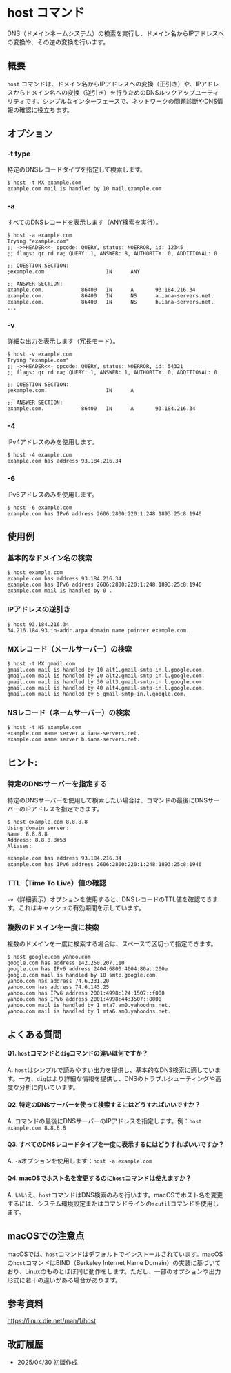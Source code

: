 # host コマンド

DNS（ドメインネームシステム）の検索を実行し、ドメイン名からIPアドレスへの変換や、その逆の変換を行います。

## 概要

`host` コマンドは、ドメイン名からIPアドレスへの変換（正引き）や、IPアドレスからドメイン名への変換（逆引き）を行うためのDNSルックアップユーティリティです。シンプルなインターフェースで、ネットワークの問題診断やDNS情報の確認に役立ちます。

## オプション

### **-t type**

特定のDNSレコードタイプを指定して検索します。

```console
$ host -t MX example.com
example.com mail is handled by 10 mail.example.com.
```

### **-a**

すべてのDNSレコードを表示します（ANY検索を実行）。

```console
$ host -a example.com
Trying "example.com"
;; ->>HEADER<<- opcode: QUERY, status: NOERROR, id: 12345
;; flags: qr rd ra; QUERY: 1, ANSWER: 8, AUTHORITY: 0, ADDITIONAL: 0

;; QUESTION SECTION:
;example.com.                   IN      ANY

;; ANSWER SECTION:
example.com.            86400   IN      A       93.184.216.34
example.com.            86400   IN      NS      a.iana-servers.net.
example.com.            86400   IN      NS      b.iana-servers.net.
...
```

### **-v**

詳細な出力を表示します（冗長モード）。

```console
$ host -v example.com
Trying "example.com"
;; ->>HEADER<<- opcode: QUERY, status: NOERROR, id: 54321
;; flags: qr rd ra; QUERY: 1, ANSWER: 1, AUTHORITY: 0, ADDITIONAL: 0

;; QUESTION SECTION:
;example.com.                   IN      A

;; ANSWER SECTION:
example.com.            86400   IN      A       93.184.216.34
```

### **-4**

IPv4アドレスのみを使用します。

```console
$ host -4 example.com
example.com has address 93.184.216.34
```

### **-6**

IPv6アドレスのみを使用します。

```console
$ host -6 example.com
example.com has IPv6 address 2606:2800:220:1:248:1893:25c8:1946
```

## 使用例

### 基本的なドメイン名の検索

```console
$ host example.com
example.com has address 93.184.216.34
example.com has IPv6 address 2606:2800:220:1:248:1893:25c8:1946
example.com mail is handled by 0 .
```

### IPアドレスの逆引き

```console
$ host 93.184.216.34
34.216.184.93.in-addr.arpa domain name pointer example.com.
```

### MXレコード（メールサーバー）の検索

```console
$ host -t MX gmail.com
gmail.com mail is handled by 10 alt1.gmail-smtp-in.l.google.com.
gmail.com mail is handled by 20 alt2.gmail-smtp-in.l.google.com.
gmail.com mail is handled by 30 alt3.gmail-smtp-in.l.google.com.
gmail.com mail is handled by 40 alt4.gmail-smtp-in.l.google.com.
gmail.com mail is handled by 5 gmail-smtp-in.l.google.com.
```

### NSレコード（ネームサーバー）の検索

```console
$ host -t NS example.com
example.com name server a.iana-servers.net.
example.com name server b.iana-servers.net.
```

## ヒント:

### 特定のDNSサーバーを指定する

特定のDNSサーバーを使用して検索したい場合は、コマンドの最後にDNSサーバーのIPアドレスを指定できます。

```console
$ host example.com 8.8.8.8
Using domain server:
Name: 8.8.8.8
Address: 8.8.8.8#53
Aliases: 

example.com has address 93.184.216.34
example.com has IPv6 address 2606:2800:220:1:248:1893:25c8:1946
```

### TTL（Time To Live）値の確認

`-v`（詳細表示）オプションを使用すると、DNSレコードのTTL値を確認できます。これはキャッシュの有効期間を示しています。

### 複数のドメインを一度に検索

複数のドメインを一度に検索する場合は、スペースで区切って指定できます。

```console
$ host google.com yahoo.com
google.com has address 142.250.207.110
google.com has IPv6 address 2404:6800:4004:80a::200e
google.com mail is handled by 10 smtp.google.com.
yahoo.com has address 74.6.231.20
yahoo.com has address 74.6.143.25
yahoo.com has IPv6 address 2001:4998:124:1507::f000
yahoo.com has IPv6 address 2001:4998:44:3507::8000
yahoo.com mail is handled by 1 mta7.am0.yahoodns.net.
yahoo.com mail is handled by 1 mta6.am0.yahoodns.net.
```

## よくある質問

#### Q1. `host`コマンドと`dig`コマンドの違いは何ですか？
A. `host`はシンプルで読みやすい出力を提供し、基本的なDNS検索に適しています。一方、`dig`はより詳細な情報を提供し、DNSのトラブルシューティングや高度な分析に向いています。

#### Q2. 特定のDNSサーバーを使って検索するにはどうすればいいですか？
A. コマンドの最後にDNSサーバーのIPアドレスを指定します。例：`host example.com 8.8.8.8`

#### Q3. すべてのDNSレコードタイプを一度に表示するにはどうすればいいですか？
A. `-a`オプションを使用します：`host -a example.com`

#### Q4. macOSでホスト名を変更するのに`host`コマンドは使えますか？
A. いいえ、`host`コマンドはDNS検索のみを行います。macOSでホスト名を変更するには、システム環境設定またはコマンドラインの`scutil`コマンドを使用します。

## macOSでの注意点

macOSでは、`host`コマンドはデフォルトでインストールされています。macOSの`host`コマンドはBIND（Berkeley Internet Name Domain）の実装に基づいており、Linuxのものとほぼ同じ動作をします。ただし、一部のオプションや出力形式に若干の違いがある場合があります。

## 参考資料

https://linux.die.net/man/1/host

## 改訂履歴

- 2025/04/30 初版作成